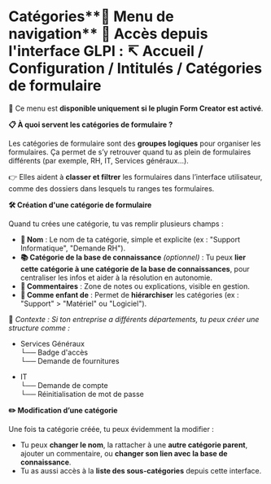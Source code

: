 # Catégories**🧭 Menu de navigation** 📍 **Accès depuis l'interface GLPI** : ↸ Accueil / Configuration / Intitulés / Catégories de formulaire

📌 Ce menu est **disponible uniquement si le plugin Form Creator est activé**.



**📋 À quoi servent les catégories de formulaire ?**

Les catégories de formulaire sont des **groupes logiques** pour organiser les formulaires. Ça permet de s’y retrouver quand tu as plein de formulaires différents (par exemple, RH, IT, Services généraux...).

👉 Elles aident à **classer et filtrer** les formulaires dans l’interface utilisateur, comme des dossiers dans lesquels tu ranges tes formulaires.



**🛠️ Création d'une catégorie de formulaire**

Quand tu crées une catégorie, tu vas remplir plusieurs champs :

- **📝 Nom** : Le nom de ta catégorie, simple et explicite (ex : "Support Informatique", "Demande RH").
- **📚 Catégorie de la base de connaissance** *(optionnel)* : Tu peux **lier cette catégorie à une catégorie de la base de connaissances**, pour centraliser les infos et aider à la résolution en autonomie.
- **💬 Commentaires** : Zone de notes ou explications, visible en gestion.
- **📁 Comme enfant de** : Permet de **hiérarchiser** les catégories (ex : "Support" > "Matériel" ou "Logiciel").

🧠 *Contexte : Si ton entreprise a différents départements, tu peux créer une structure comme :*

- Services Généraux  
  └── Badge d'accès  
  └── Demande de fournitures

- IT  
  └── Demande de compte  
  └── Réinitialisation de mot de passe



**✏️ Modification d’une catégorie**

Une fois ta catégorie créée, tu peux évidemment la modifier :

- Tu peux **changer le nom**, la rattacher à une **autre catégorie parent**, ajouter un commentaire, ou **changer son lien avec la base de connaissance**.
- Tu as aussi accès à la **liste des sous-catégories** depuis cette interface.
